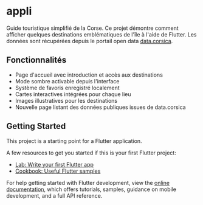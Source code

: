# appli

Guide touristique simplifié de la Corse. Ce projet démontre comment afficher
quelques destinations emblématiques de l'île à l'aide de Flutter.
Les données sont récupérées depuis le portail open data
[data.corsica](https://www.data.corsica/pages/portail/).

## Fonctionnalités

- Page d'accueil avec introduction et accès aux destinations
- Mode sombre activable depuis l'interface
- Système de favoris enregistré localement
- Cartes interactives intégrées pour chaque lieu
- Images illustratives pour les destinations
- Nouvelle page listant des données publiques issues de data.corsica

## Getting Started

This project is a starting point for a Flutter application.

A few resources to get you started if this is your first Flutter project:

- [Lab: Write your first Flutter app](https://docs.flutter.dev/get-started/codelab)
- [Cookbook: Useful Flutter samples](https://docs.flutter.dev/cookbook)

For help getting started with Flutter development, view the
[online documentation](https://docs.flutter.dev/), which offers tutorials,
samples, guidance on mobile development, and a full API reference.
